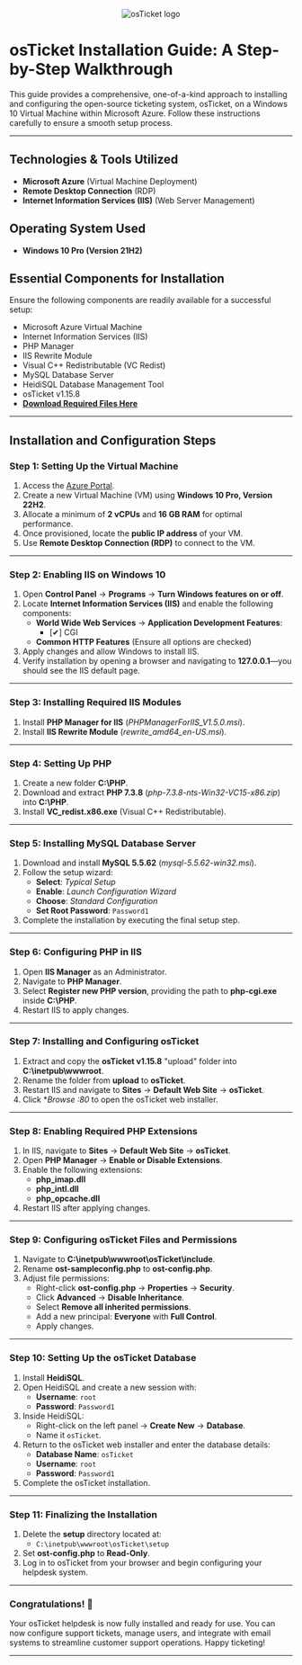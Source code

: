 <p align="center">
<img src="https://github.com/user-attachments/assets/c46376f6-f693-497c-bce2-87110e834d6a" alt="osTicket logo"/>
</p>

# osTicket Installation Guide: A Step-by-Step Walkthrough

This guide provides a comprehensive, one-of-a-kind approach to installing and configuring the open-source ticketing system, osTicket, on a Windows 10 Virtual Machine within Microsoft Azure. Follow these instructions carefully to ensure a smooth setup process.

---

## **Technologies & Tools Utilized**
- **Microsoft Azure** (Virtual Machine Deployment)
- **Remote Desktop Connection** (RDP)
- **Internet Information Services (IIS)** (Web Server Management)

## **Operating System Used**
- **Windows 10 Pro (Version 21H2)**

## **Essential Components for Installation**
Ensure the following components are readily available for a successful setup:
- Microsoft Azure Virtual Machine
- Internet Information Services (IIS)
- PHP Manager
- IIS Rewrite Module
- Visual C++ Redistributable (VC Redist)
- MySQL Database Server
- HeidiSQL Database Management Tool
- osTicket v1.15.8
- **[Download Required Files Here](https://drive.google.com/drive/u/0/folders/1APMfNyfNzcxZC6EzdaNfdZsUwxWYChf6)**

---

## **Installation and Configuration Steps**

### **Step 1: Setting Up the Virtual Machine**
1. Access the [Azure Portal](https://portal.azure.com/).
2. Create a new Virtual Machine (VM) using **Windows 10 Pro, Version 22H2**.
3. Allocate a minimum of **2 vCPUs** and **16 GB RAM** for optimal performance.
4. Once provisioned, locate the **public IP address** of your VM.
5. Use **Remote Desktop Connection (RDP)** to connect to the VM.

---

### **Step 2: Enabling IIS on Windows 10**
1. Open **Control Panel** → **Programs** → **Turn Windows features on or off**.
2. Locate **Internet Information Services (IIS)** and enable the following components:
   - **World Wide Web Services** → **Application Development Features**:
     - [✔] CGI
   - **Common HTTP Features** (Ensure all options are checked)
3. Apply changes and allow Windows to install IIS.
4. Verify installation by opening a browser and navigating to **127.0.0.1**—you should see the IIS default page.

---

### **Step 3: Installing Required IIS Modules**
1. Install **PHP Manager for IIS** (_PHPManagerForIIS_V1.5.0.msi_).
2. Install **IIS Rewrite Module** (_rewrite_amd64_en-US.msi_).

---

### **Step 4: Setting Up PHP**
1. Create a new folder **C:\PHP**.
2. Download and extract **PHP 7.3.8** (_php-7.3.8-nts-Win32-VC15-x86.zip_) into **C:\PHP**.
3. Install **VC_redist.x86.exe** (Visual C++ Redistributable).

---

### **Step 5: Installing MySQL Database Server**
1. Download and install **MySQL 5.5.62** (_mysql-5.5.62-win32.msi_).
2. Follow the setup wizard:
   - **Select**: _Typical Setup_
   - **Enable**: _Launch Configuration Wizard_
   - **Choose**: _Standard Configuration_
   - **Set Root Password**: `Password1`
3. Complete the installation by executing the final setup step.

---

### **Step 6: Configuring PHP in IIS**
1. Open **IIS Manager** as an Administrator.
2. Navigate to **PHP Manager**.
3. Select **Register new PHP version**, providing the path to **php-cgi.exe** inside **C:\PHP**.
4. Restart IIS to apply changes.

---

### **Step 7: Installing and Configuring osTicket**
1. Extract and copy the **osTicket v1.15.8** "upload" folder into **C:\inetpub\wwwroot**.
2. Rename the folder from **upload** to **osTicket**.
3. Restart IIS and navigate to **Sites** → **Default Web Site** → **osTicket**.
4. Click **Browse *:80** to open the osTicket web installer.

---

### **Step 8: Enabling Required PHP Extensions**
1. In IIS, navigate to **Sites** → **Default Web Site** → **osTicket**.
2. Open **PHP Manager** → **Enable or Disable Extensions**.
3. Enable the following extensions:
   - **php_imap.dll**
   - **php_intl.dll**
   - **php_opcache.dll**
4. Restart IIS after applying changes.

---

### **Step 9: Configuring osTicket Files and Permissions**
1. Navigate to **C:\inetpub\wwwroot\osTicket\include**.
2. Rename **ost-sampleconfig.php** to **ost-config.php**.
3. Adjust file permissions:
   - Right-click **ost-config.php** → **Properties** → **Security**.
   - Click **Advanced** → **Disable Inheritance**.
   - Select **Remove all inherited permissions**.
   - Add a new principal: **Everyone** with **Full Control**.
   - Apply changes.

---

### **Step 10: Setting Up the osTicket Database**
1. Install **HeidiSQL**.
2. Open HeidiSQL and create a new session with:
   - **Username**: `root`
   - **Password**: `Password1`
3. Inside HeidiSQL:
   - Right-click on the left panel → **Create New** → **Database**.
   - Name it `osTicket`.
4. Return to the osTicket web installer and enter the database details:
   - **Database Name**: `osTicket`
   - **Username**: `root`
   - **Password**: `Password1`
5. Complete the osTicket installation.

---

### **Step 11: Finalizing the Installation**
1. Delete the **setup** directory located at:
   - `C:\inetpub\wwwroot\osTicket\setup`
2. Set **ost-config.php** to **Read-Only**.
3. Log in to osTicket from your browser and begin configuring your helpdesk system.

---

### **Congratulations!** 🎉
Your osTicket helpdesk is now fully installed and ready for use. You can now configure support tickets, manage users, and integrate with email systems to streamline customer support operations. Happy ticketing!

---
